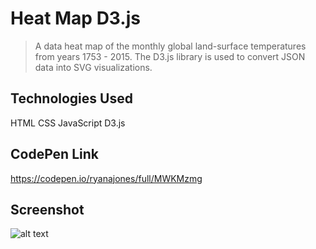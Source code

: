 # Heat Map D3.js

> A data heat map of the monthly global land-surface temperatures from years 1753 - 2015. The D3.js library is used to convert JSON data into SVG visualizations. 

## Technologies Used

HTML CSS JavaScript D3.js

## CodePen Link

https://codepen.io/ryanajones/full/MWKMzmg

## Screenshot

![alt text](https://i.imgur.com/zuDKZx8.png)